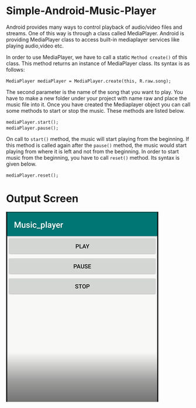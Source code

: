 # Simple-Android-Music-Player

Android provides many ways to control playback of audio/video files and streams. One of this way is through a class called MediaPlayer.
Android is providing MediaPlayer class to access built-in mediaplayer services like playing audio,video etc. 

In order to use MediaPlayer, we have to call a static `Method create()` of this class. This method returns an instance of MediaPlayer class. Its syntax is as follows:

```
MediaPlayer mediaPlayer = MediaPlayer.create(this, R.raw.song);
```
The second parameter is the name of the song that you want to play. You have to make a new folder under your project with name raw and place the music file into it.
Once you have created the Mediaplayer object you can call some methods to start or stop the music. These methods are listed below.

```
mediaPlayer.start();
mediaPlayer.pause();
```
On call to `start()` method, the music will start playing from the beginning. If this method is called again after the `pause()` method, the music would start playing from where it is left and not from the beginning.
In order to start music from the beginning, you have to call `reset()` method. Its syntax is given below.
```
mediaPlayer.reset();
```

# Output Screen

![Output](Output.png)

